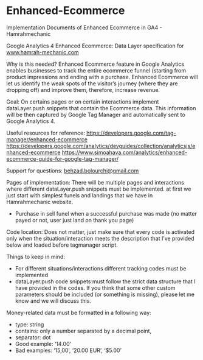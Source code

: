 # Enhanced-Ecommerce
Implementation Documents of Enhanced Ecommerce in GA4 - Hamrahmechanic

Google Analytics 4 Enhanced Ecommerce: Data Layer specification for www.hamrah-mechanic.com

Why is this needed? Enhanced Ecommerce feature in Google Analytics enables businesses to track the entire ecommerce funnel (starting from product impressions and ending with a purchase. Enhanced Ecommerce will let us identify the weak spots of the visitor’s journey (where they are dropping off) and improve them, therefore, increase revenue.

Goal: On certains pages or on certain interactions implement dataLayer.push snippets that contain the Ecommerce data. This information will be then captured by Google Tag Manager and automatically sent to Google Analytics 4.

Useful resources for reference: 
https://developers.google.com/tag-manager/enhanced-ecommerce
https://developers.google.com/analytics/devguides/collection/analyticsjs/enhanced-ecommerce
https://www.simoahava.com/analytics/enhanced-ecommerce-guide-for-google-tag-manager/ 

Support for questions: behzad.bolourchi@gmail.com

Pages of implementation: 
There will be multiple pages and interactions where different dataLayer.push snippets must be implemented. at first we just start with simplest funels and landings that we have in Hamrahmechanic website.
* Purchase in sell funel
when a successful purchase was made (no matter payed or not, user just land on thank you page)

Code location: Does not matter, just make sure that every code is activated only when the situation/interaction meets the description that I’ve provided below and loaded before tagmanager script.


Things to keep in mind:
* For different situations/interactions different tracking codes must be implemented
* dataLayer.push code snippets must follow the strict data structure that I have provided in the codes. If you think that some other custom parameters should be included (or something is missing), please let me know and we will discuss this.

Money-related data must be formatted in a following way:
 * type: string
 * contains: only a number separated by a decimal point, 
 * separator: dot
 * Good example: ‘14.00’
 * Bad examples: ‘15,00’, ‘20.00 EUR’, ‘$5.00’
